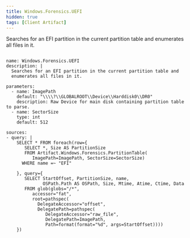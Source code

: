 ```yaml
---
title: Windows.Forensics.UEFI
hidden: true
tags: [Client Artifact]
---
```


Searches for an EFI partition in the current partition table and
enumerates all files in it.


<pre><code class="language-yaml">
name: Windows.Forensics.UEFI
description: |
  Searches for an EFI partition in the current partition table and
  enumerates all files in it.

parameters:
  - name: ImagePath
    default: "\\\\?\\GLOBALROOT\\Device\\Harddisk0\\DR0"
    description: Raw Device for main disk containing partition table to parse.
  - name: SectorSize
    type: int
    default: 512

sources:
- query: |
    SELECT * FROM foreach(row={
       SELECT *, Size AS PartitionSize
       FROM Artifact.Windows.Forensics.PartitionTable(
          ImagePath=ImagePath, SectorSize=SectorSize)
      WHERE name =~ "EFI"

    }, query={
       SELECT StartOffset, PartitionSize, name,
              OSPath.Path AS OSPath, Size, Mtime, Atime, Ctime, Data
       FROM glob(globs="/*",
          accessor="fat",
          root=pathspec(
            DelegateAccessor="offset",
            DelegatePath=pathspec(
               DelegateAccessor="raw_file",
               DelegatePath=ImagePath,
               Path=format(format="%d", args=StartOffset))))
    })

</code></pre>

